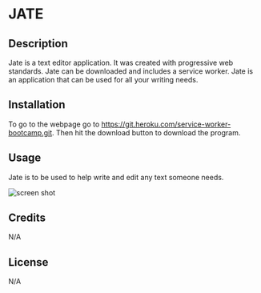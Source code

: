 # JATE  

## Description

Jate is a text editor application. It was created with progressive web standards. Jate can be downloaded and includes a service worker. Jate is an application that can be used for all your writing needs.


## Installation

To go to the webpage go to https://git.heroku.com/service-worker-bootcamp.git. Then hit the download button to download the program.

## Usage

Jate is to be used to help write and edit any text someone needs.

![screen shot](assets/images/screenshot.png)

## Credits

N/A

## License

N/A